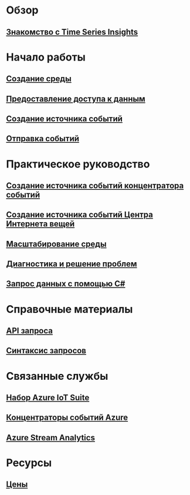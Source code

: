 # Обзор
## [Знакомство с Time Series Insights](time-series-insights-overview.md)

# Начало работы
## [Создание среды](time-series-insights-get-started.md)
## [Предоставление доступа к данным](time-series-insights-data-access.md)
## [Создание источника событий](time-series-insights-add-event-source.md)
## [Отправка событий](time-series-insights-send-events.md)

# Практическое руководство
## [Создание источника событий концентратора событий](time-series-insights-how-to-add-an-event-source-eventhub.md)
## [Создание источника событий Центра Интернета вещей](time-series-insights-how-to-add-an-event-source-iothub.md)
## [Масштабирование среды](time-series-insights-how-to-scale-your-environment.md)
## [Диагностика и решение проблем](time-series-insights-diagnose-and-solve-problems.md)
## [Запрос данных с помощью C#](time-series-insights-query-data-csharp.md)

# Справочные материалы
## [API запроса](/rest/api/time-series-insights/time-series-insights-reference-queryapi)
## [Синтаксис запросов](/rest/api/time-series-insights/time-series-insights-reference-query-syntax)

# Связанные службы
## [Набор Azure IoT Suite](/azure/iot-suite/)
## [Концентраторы событий Azure](/azure/event-hubs/)
## [Azure Stream Analytics](/azure/stream-analytics/)

# Ресурсы
## [Цены](https://azure.microsoft.com/pricing/details/time-series-insights/)
